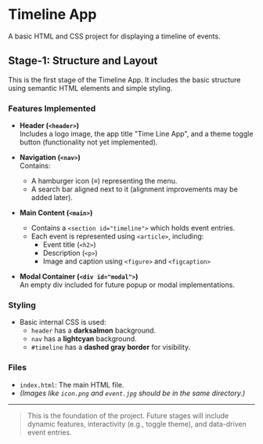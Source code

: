 # Timeline App

A basic HTML and CSS project for displaying a timeline of events.

## Stage-1: Structure and Layout

This is the first stage of the Timeline App. It includes the basic structure using semantic HTML elements and simple styling.

### Features Implemented

- **Header (`<header>`)**  
  Includes a logo image, the app title "Time Line App", and a theme toggle button (functionality not yet implemented).

- **Navigation (`<nav>`)**  
  Contains:
  - A hamburger icon (≡) representing the menu.
  - A search bar aligned next to it (alignment improvements may be added later).

- **Main Content (`<main>`)**
  - Contains a `<section id="timeline">` which holds event entries.
  - Each event is represented using `<article>`, including:
    - Event title (`<h2>`)
    - Description (`<p>`)
    - Image and caption using `<figure>` and `<figcaption>`

- **Modal Container (`<div id="modal">`)**  
  An empty div included for future popup or modal implementations.

### Styling
- Basic internal CSS is used:
  - `header` has a **darksalmon** background.
  - `nav` has a **lightcyan** background.
  - `#timeline` has a **dashed gray border** for visibility.

### Files
- `index.html`: The main HTML file.
- *(Images like `icon.png` and `event.jpg` should be in the same directory.)*

---

> This is the foundation of the project. Future stages will include dynamic features, interactivity (e.g., toggle theme), and data-driven event entries.
